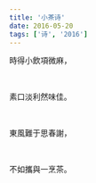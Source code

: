 ```yaml
---
title: '小茶诗'
date: 2016-05-20
tags: ['诗', '2016']
---
```


時得小飲項微麻，

<br/>

素口淡利然味佳。

<br/>

東風難于思春謝，

<br/>

不如攜與一烹茶。
